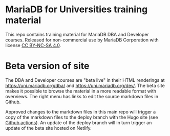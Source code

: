 # MariaDB for Universities training material 

This repo contains training material for MariaDB DBA and Developer courses. Released for non-commercial use by MariaDB Corporation with license [CC BY-NC-SA 4.0](https://creativecommons.org/licenses/by-nc-sa/4.0/).

# Beta version of site

The DBA and Developer courses are "beta live" in their HTML renderings at https://uni.mariadb.org/dba/ and https://uni.mariadb.org/dev/. The beta site makes it possible to browse the material in a more readable format with overviews. The right menu has links to edit the source markdown files in Github.

Approved changes to the markdown files in this main repo will trigger a copy of the markdown files to the deploy branch with the Hugo site (see [Github actions](https://github.com/MariaDB/mariadb-for-universities/actions)). An update of the deploy branch will in turn trigger an update of the beta site hosted on Netlify. 
